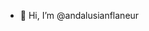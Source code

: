 - 🖖 Hi, I’m @andalusianflaneur
 

<!---
andalusianflaneur/andalusianflaneur is a ✨ special ✨ repository because its `README.md` (this file) appears on your GitHub profile.
You can click the Preview link to take a look at your changes.
--->
